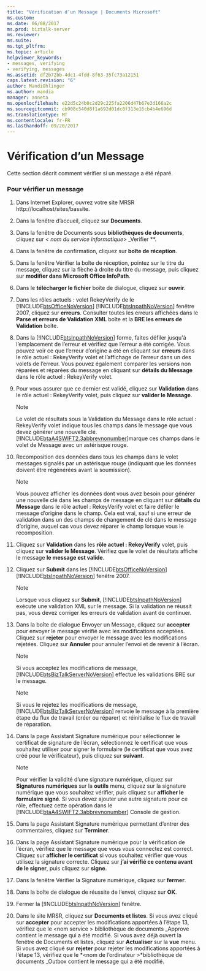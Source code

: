 ```yaml
---
title: "Vérification d’un Message | Documents Microsoft"
ms.custom: 
ms.date: 06/08/2017
ms.prod: biztalk-server
ms.reviewer: 
ms.suite: 
ms.tgt_pltfrm: 
ms.topic: article
helpviewer_keywords:
- messages, verifying
- verifying, messages
ms.assetid: df2b72bb-4dc1-4fdd-8f63-35fc73a12151
caps.latest.revision: "6"
author: MandiOhlinger
ms.author: mandia
manager: anneta
ms.openlocfilehash: e22d5c24b0c2d29c225fa2206d47b67e3d166a2c
ms.sourcegitcommit: cb908c540d8f1a692d01dc8f313e16cb4b4e696d
ms.translationtype: MT
ms.contentlocale: fr-FR
ms.lasthandoff: 09/20/2017
---
```

# <a name="verifying-a-message"></a>Vérification d’un Message
Cette section décrit comment vérifier si un message a été réparé.  
  
### <a name="to-verify-a-message"></a>Pour vérifier un message  
  
1.  Dans Internet Explorer, ouvrez votre site MRSR http://localhost/sites/bassite.  
  
2.  Dans la fenêtre d’accueil, cliquez sur **Documents**.  
  
3.  Dans la fenêtre de Documents sous **bibliothèques de documents**, cliquez sur  **\<* nom du service informatique*> _Verifier **.  
  
4.  Dans la fenêtre de confirmation, cliquez sur **boîte de réception**.  
  
5.  Dans la fenêtre Vérifier la boîte de réception, pointez sur le titre du message, cliquez sur la flèche à droite du titre du message, puis cliquez sur **modifier dans Microsoft Office InfoPath**.  
  
6.  Dans le **télécharger le fichier** boîte de dialogue, cliquez sur **ouvrir**.  
  
7.  Dans les rôles actuels : volet RekeyVerify de le [!INCLUDE[btsOfficeNoVersion](../../includes/btsofficenoversion-md.md)] [!INCLUDE[btsInpathNoVersion](../../includes/btsinpathnoversion-md.md)] fenêtre 2007, cliquez sur **erreurs**. Consulter toutes les erreurs affichées dans le **Parse et erreurs de Validation XML** boîte et la **BRE les erreurs de Validation** boîte.  
  
8.  Dans la [!INCLUDE[btsInpathNoVersion](../../includes/btsinpathnoversion-md.md)] forme, faites défiler jusqu'à l’emplacement de l’erreur et vérifiez que l’erreur a été corrigée. Vous pouvez voir ce que l’erreur d’origine a été en cliquant sur **erreurs** dans le rôle actuel : RekeyVerify volet et l’affichage de l’erreur dans un des volets de l’erreur. Vous pouvez également comparer les versions non réparées et réparées du message en cliquant sur **détails du Message** dans le rôle actuel : RekeyVerify volet.  
  
9. Pour vous assurer que ce dernier est validé, cliquez sur **Validation** dans le rôle actuel : RekeyVerify volet, puis cliquez sur **valider le Message**.  
  
    > [!NOTE]
    >  Le volet de résultats sous la Validation du Message dans le rôle actuel : RekeyVerify volet indique tous les champs dans le message que vous devez générer une nouvelle clé. [!INCLUDE[btaA4SWIFT2.3abbrevnonumber](../../includes/btaa4swift2-3abbrevnonumber-md.md)]marque ces champs dans le volet de Message avec un astérisque rouge.  
  
10. Recomposition des données dans tous les champs dans le volet messages signalés par un astérisque rouge (indiquant que les données doivent être régénérées avant la soumission).  
  
    > [!NOTE]
    >  Vous pouvez afficher les données dont vous avez besoin pour générer une nouvelle clé dans les champs de message en cliquant sur **détails du Message** dans le rôle actuel : RekeyVerify volet et faire défiler le message d’origine dans le champ. Cela est vrai, sauf si une erreur de validation dans un des champs de changement de clé dans le message d’origine, auquel cas vous devez réparer le champ lorsque vous le recomposition.  
  
11. Cliquez sur **Validation** dans les **rôle actuel : RekeyVerify** volet, puis cliquez sur **valider le Message**. Vérifiez que le volet de résultats affiche le message **le message est valide**.  
  
12. Cliquez sur **Submit** dans les [!INCLUDE[btsOfficeNoVersion](../../includes/btsofficenoversion-md.md)] [!INCLUDE[btsInpathNoVersion](../../includes/btsinpathnoversion-md.md)] fenêtre 2007.  
  
    > [!NOTE]
    >  Lorsque vous cliquez sur **Submit**, [!INCLUDE[btsInpathNoVersion](../../includes/btsinpathnoversion-md.md)] exécute une validation XML sur le message. Si la validation ne réussit pas, vous devez corriger les erreurs de validation avant de continuer.  
  
13. Dans la boîte de dialogue Envoyer un Message, cliquez sur **accepter** pour envoyer le message vérifié avec les modifications acceptées. Cliquez sur **rejeter** pour envoyer le message avec les modifications rejetées. Cliquez sur **Annuler** pour annuler l’envoi et de revenir à l’écran.  
  
    > [!NOTE]
    >  Si vous acceptez les modifications de message, [!INCLUDE[btsBizTalkServerNoVersion](../../includes/btsbiztalkservernoversion-md.md)] effectue les validations BRE sur le message.  
  
    > [!NOTE]
    >  Si vous le rejetez les modifications de message, [!INCLUDE[btsBizTalkServerNoVersion](../../includes/btsbiztalkservernoversion-md.md)] renvoie le message à la première étape du flux de travail (créer ou réparer) et réinitialise le flux de travail de réparation.  
  
14. Dans la page Assistant Signature numérique pour sélectionner le certificat de signature de l’écran, sélectionnez le certificat que vous souhaitez utiliser pour signer le formulaire (le certificat que vous avez créé pour le vérificateur), puis cliquez sur **suivant**.  
  
    > [!NOTE]
    >  Pour vérifier la validité d’une signature numérique, cliquez sur **Signatures numériques** sur la **outils** menu, cliquez sur la signature numérique que vous souhaitez vérifier, puis cliquez sur **afficher le formulaire signé**. Si vous devez ajouter une autre signature pour ce rôle, effectuez cette opération dans le [!INCLUDE[btaA4SWIFT2.3abbrevnonumber](../../includes/btaa4swift2-3abbrevnonumber-md.md)] Console de gestion.  
  
15. Dans la page Assistant Signature numérique permettant d’entrer des commentaires, cliquez sur **Terminer**.  
  
16. Dans la page Assistant Signature numérique pour la vérification de l’écran, vérifiez que le message que vous vous connectez est correct. Cliquez sur **afficher le certificat** si vous souhaitez vérifier que vous utilisez la signature correcte. Cliquez sur **j’ai vérifié ce contenu avant de le signer**, puis cliquez sur **signe**.  
  
17. Dans la fenêtre Vérifier la Signature numérique, cliquez sur **fermer**.  
  
18. Dans la boîte de dialogue de réussite de l’envoi, cliquez sur **OK**.  
  
19. Fermer la [!INCLUDE[btsInpathNoVersion](../../includes/btsinpathnoversion-md.md)] fenêtre.  
  
20. Dans le site MRSR, cliquez sur **Documents et listes**. Si vous avez cliqué sur **accepter** pour accepter les modifications apportées à l’étape 13, vérifiez que le \<nom service > bibliothèque de documents _Approve contient le message qui a été modifié. Si vous avez déjà ouvert la fenêtre de Documents et listes, cliquez sur **Actualiser** sur la **vue** menu. Si vous avez cliqué sur **rejeter** pour rejeter les modifications apportées à l’étape 13, vérifiez que le  *\<nom de l’ordinateur >*bibliothèque de documents _Outbox contient le message qui a été modifié.